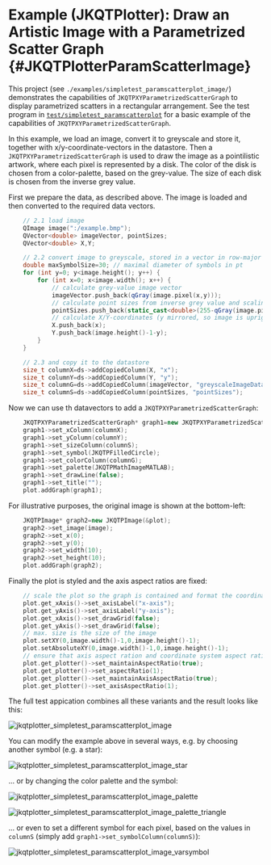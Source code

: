 # Example (JKQTPlotter): Draw an Artistic Image with a Parametrized Scatter Graph {#JKQTPlotterParamScatterImage}
This project (see `./examples/simpletest_paramscatterplot_image/`) demonstrates the capabilities of `JKQTPXYParametrizedScatterGraph` to display parametrized scatters in a rectangular arrangement. See the test program in [`test/simpletest_paramscatterplot`](../simpletest_paramscatterplot) for a basic example of the capabilities of `JKQTPXYParametrizedScatterGraph`.

In this example, we load an image, convert it to greyscale and store it, together with x/y-coordinate-vectors in the datastore. Then a `JKQTPXYParametrizedScatterGraph` is used to draw the image as a pointilistic artwork, where each pixel is represented by a disk. The color of the disk is chosen from a color-palette, based on the grey-value. The size of each disk is chosen from the inverse grey value.

First we prepare the data, as described above. The image is loaded and then converted to the required data vectors.
```.cpp
    // 2.1 load image
    QImage image(":/example.bmp");
    QVector<double> imageVector, pointSizes;
    QVector<double> X,Y;

    // 2.2 convert image to greyscale, stored in a vector in row-major order
    double maxSymbolSize=30; // maximal diameter of symbols in pt
    for (int y=0; y<image.height(); y++) {
        for (int x=0; x<image.width(); x++) {
            // calculate grey-value image vector
            imageVector.push_back(qGray(image.pixel(x,y)));
            // calculate point sizes from inverse grey value and scaling between 0 and maxSymbolSize
            pointSizes.push_back(static_cast<double>(255-qGray(image.pixel(x,y)))/255.0*maxSymbolSize);
            // calculate X/Y-coordinates (y mirrored, so image is upright)
            X.push_back(x);
            Y.push_back(image.height()-1-y);
        }
    }

    // 2.3 and copy it to the datastore
    size_t columnX=ds->addCopiedColumn(X, "x");
    size_t columnY=ds->addCopiedColumn(Y, "y");
    size_t columnG=ds->addCopiedColumn(imageVector, "greyscaleImageData");
    size_t columnS=ds->addCopiedColumn(pointSizes, "pointSizes");
```

Now we can use th datavectors to add a `JKQTPXYParametrizedScatterGraph`:
```.cpp
    JKQTPXYParametrizedScatterGraph* graph1=new JKQTPXYParametrizedScatterGraph(&plot);
    graph1->set_xColumn(columnX);
    graph1->set_yColumn(columnY);
    graph1->set_sizeColumn(columnS);
    graph1->set_symbol(JKQTPFilledCircle);
    graph1->set_colorColumn(columnG);
    graph1->set_palette(JKQTPMathImageMATLAB);
    graph1->set_drawLine(false);
    graph1->set_title("");
    plot.addGraph(graph1);
```

For illustrative purposes, the original image is shown at the bottom-left:
```.cpp
    JKQTPImage* graph2=new JKQTPImage(&plot);
    graph2->set_image(image);
    graph2->set_x(0);
    graph2->set_y(0);
    graph2->set_width(10);
    graph2->set_height(10);
    plot.addGraph(graph2);
```

Finally the plot is styled and the axis aspect ratios are fixed:
```.cpp
    // scale the plot so the graph is contained and format the coordinate system
    plot.get_xAxis()->set_axisLabel("x-axis");
    plot.get_yAxis()->set_axisLabel("y-axis");
    plot.get_xAxis()->set_drawGrid(false);
    plot.get_yAxis()->set_drawGrid(false);
    // max. size is the size of the image
    plot.setXY(0,image.width()-1,0,image.height()-1);
    plot.setAbsoluteXY(0,image.width()-1,0,image.height()-1);
    // ensure that axis aspect ration and coordinate system aspect ratio are maintained
    plot.get_plotter()->set_maintainAspectRatio(true);
    plot.get_plotter()->set_aspectRatio(1);
    plot.get_plotter()->set_maintainAxisAspectRatio(true);
    plot.get_plotter()->set_axisAspectRatio(1);
```

The full test appication combines all these variants and the result looks like this:

![jkqtplotter_simpletest_paramscatterplot_image](../../screenshots/jkqtplotter_simpletest_paramscatterplot_image.png)

You can modify the example above in several ways, e.g. by choosing another symbol (e.g. a star):

![jkqtplotter_simpletest_paramscatterplot_image_star](../../screenshots/jkqtplotter_simpletest_paramscatterplot_image_star.png)

... or by changing the color palette and the symbol:

![jkqtplotter_simpletest_paramscatterplot_image_palette](../../screenshots/jkqtplotter_simpletest_paramscatterplot_image_palette.png)

![jkqtplotter_simpletest_paramscatterplot_image_palette_triangle](../../screenshots/jkqtplotter_simpletest_paramscatterplot_image_palette_triangle.png)

... or even  to set a different symbol for each pixel, based on the values in `columnS` (simply add `graph1->set_symbolColumn(columnS)`):


![jkqtplotter_simpletest_paramscatterplot_image_varsymbol](../../screenshots/jkqtplotter_simpletest_paramscatterplot_image_varsymbol.png)

